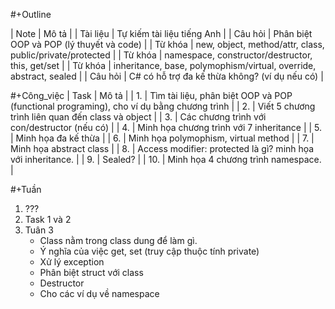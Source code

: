 #+Outline

| Note     | Mô tả                                                              |
| Tài liệu | Tự kiếm tài liệu tiếng Anh                                         |
| Câu hỏi  | Phân biệt OOP và POP (lý thuyết và code)                           |
| Từ khóa  | new, object, method/attr, class, public/private/protected          |
| Từ khóa  | namespace, constructor/destructor, this, get/set                   |
| Từ khóa  | inheritance, base, polymophism/virtual, override, abstract, sealed |
| Câu hỏi  | C# có hỗ trợ đa kế thừa không? (ví dụ nếu có)                      |

#+Công_việc
| Task | Mô tả                                                                                   |
|   1. | Tìm tài liệu, phân biệt OOP và POP (functional programing), cho ví dụ bằng chương trình |
|   2. | Viết 5 chương trình liên quan đến class và object                                       |
|   3. | Các chương trình với con/destructor (nếu có)                                            |
|   4. | Minh họa chương trình với 7 inheritance                                                 |
|   5. | Minh họa đa kế thừa                                                                     |
|   6. | Minh họa polymophism, virtual method                                                    |
|   7. | Minh họa abstract class                                                                 |
|   8. | Access modifier: protected là gì? minh họa với inheritance.                             |
|   9. | Sealed?                                                                                 |
|  10. | Minh họa 4 chương trình namespace.                                                      |

#+Tuần
1. ???
2. Task 1 và 2
3. Tuân 3
    - Class nằm trong class dung để làm gì.
    - Ý nghĩa của việc get, set (truy cập thuộc tính private)
    - Xử lý exception
    - Phân biệt struct với class
    - Destructor
    - Cho các ví dụ về namespace

